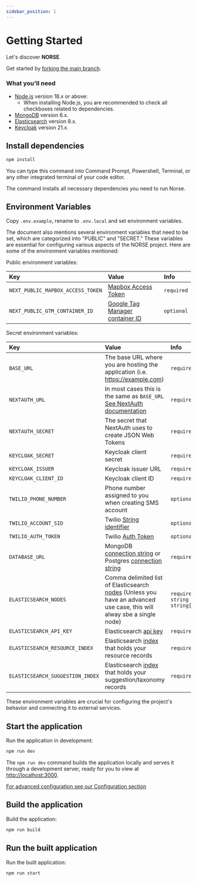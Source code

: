 ```yaml
---
sidebar_position: 1
---
```


# Getting Started

Let's discover **NORSE**.

Get started by [forking the main branch](https://github.com/211-Connect/Norse/fork).

### What you'll need

- [Node.js](https://nodejs.org/en/download/) version 18.x or above:
  - When installing Node.js, you are recommended to check all checkboxes related to dependencies.
- [MongoDB](https://www.mongodb.com/download-center/community/releases) version 6.x.
- [Elasticsearch](https://www.elastic.co/downloads/elasticsearch) version 8.x.
- [Keycloak](https://www.keycloak.org/downloads) version 21.x.

## Install dependencies

```bash
npm install
```

You can type this command into Command Prompt, Powershell, Terminal, or any other integrated terminal of your code editor.

The command installs all necessary dependencies you need to run Norse.

## Environment Variables

Copy `.env.example`, rename to `.env.local` and set environment variables.

The document also mentions several environment variables that need to be set, which are categorized into "PUBLIC" and "SECRET." These variables are essential for configuring various aspects of the NORSE project. Here are some of the environment variables mentioned:

Public environment variables:

| Key                               | Value                                                                                                                                                                     | Info       |
| :-------------------------------- | :------------------------------------------------------------------------------------------------------------------------------------------------------------------------ | :--------- |
| `NEXT_PUBLIC_MAPBOX_ACCESS_TOKEN` | [Mapbox Access Token](https://docs.mapbox.com/api/overview/)                                                                                                              | `required` |
| `NEXT_PUBLIC_GTM_CONTAINER_ID`    | [Google Tag Manager container ID](https://support.google.com/tagmanager/answer/12974036?hl=en#:~:text=In%20Tag%20Manager%2C%20click%20Workspace,as%20%22GTM%2DXXXXXX%22.) | `optional` |

Secret environment variables:

| Key                              | Value                                                                                                                                                                                                           | Info                           |
| :------------------------------- | :-------------------------------------------------------------------------------------------------------------------------------------------------------------------------------------------------------------- | :----------------------------- |
| `BASE_URL`                       | The base URL where you are hosting the application (i.e. https://example.com)                                                                                                                                   | `required`                     |
| `NEXTAUTH_URL`                   | In most cases this is the same as `BASE_URL` [See NextAuth documentation](https://next-auth.js.org/getting-started/example#deploying-to-production)                                                             | `required`                     |
| `NEXTAUTH_SECRET`                | The secret that NextAuth uses to create JSON Web Tokens                                                                                                                                                         | `required`                     |
| `KEYCLOAK_SECRET`                | Keycloak client secret                                                                                                                                                                                          | `required`                     |
| `KEYCLOAK_ISSUER`                | Keycloak issuer URL                                                                                                                                                                                             | `required`                     |
| `KEYCLOAK_CLIENT_ID`             | Keycloak client ID                                                                                                                                                                                              | `required`                     |
| `TWILIO_PHONE_NUMBER`            | Phone number assigned to you when creating SMS account                                                                                                                                                          | `optional`                     |
| `TWILIO_ACCOUNT_SID`             | Twilio [String identifier](https://www.twilio.com/docs/glossary/what-is-a-sid)                                                                                                                                  | `optional`                     |
| `TWILIO_AUTH_TOKEN`              | Twilio [Auth Token](https://help.twilio.com/articles/223136027-Auth-Tokens-and-How-to-Change-Them)                                                                                                              | `optional`                     |
| `DATABASE_URL`                   | MongoDB [connection string](https://www.mongodb.com/docs/manual/reference/connection-string/) or Postgres [connection string](https://www.postgresql.org/docs/current/libpq-connect.html#LIBPQ-CONNSTRING-URIS) | `required`                     |
| `ELASTICSEARCH_NODES`            | Comma delimited list of Elasticsearch [nodes](https://www.elastic.co/guide/en/elasticsearch/reference/current/modules-node.html) (Unless you have an advanced use case, this will alway sbe a single node)      | `required` `string` `string[]` |
| `ELASTICSEARCH_API_KEY`          | Elasticsearch [api key](https://www.elastic.co/guide/en/elasticsearch/reference/current/security-api-create-api-key.html)                                                                                       | `required`                     |
| `ELASTICSEARCH_RESOURCE_INDEX`   | Elasticsearch [index](https://www.elastic.co/blog/what-is-an-elasticsearch-index) that holds your resource records                                                                                              | `required`                     |
| `ELASTICSEARCH_SUGGESTION_INDEX` | Elasticsearch [index](https://www.elastic.co/blog/what-is-an-elasticsearch-index) that holds your suggestion/taxonomy records                                                                                   | `required`                     |

These environment variables are crucial for configuring the project's behavior and connecting it to external services.

## Start the application

Run the application in development:

```bash
npm run dev
```

The `npm run dev` command builds the application locally and serves it through a development server, ready for you to view at [http://localhost:3000](http://localhost:3000).

[For advanced configuration see our Configuration section](./configuration)

## Build the application

Build the application:

```bash
npm run build
```

## Run the built application

Run the built application:

```bash
npm run start
```

